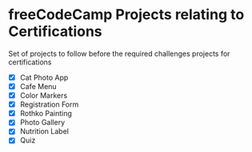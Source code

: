 # freeCodeCamp Projects relating to Certifications

 Set of projects to follow before the required challenges projects for
 certifications

 - [x] Cat Photo App
 - [x] Cafe Menu
 - [x] Color Markers
 - [x] Registration Form
 - [x] Rothko Painting
 - [x] Photo Gallery
 - [x] Nutrition Label
 - [x] Quiz
